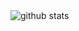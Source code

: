 <picture decoding="async" loading="lazy">
  <source media="(prefers-color-scheme: light)" srcset="https://pixel-profile.vercel.app/api/github-stats?username=smakosh&screen_effect=false&background=linear-gradient(to%20bottom%20right%2C%20%2374dcc4%2C%20%234597e9)">
  <source media="(prefers-color-scheme: dark)" srcset="https://pixel-profile.vercel.app/api/github-stats?username=smakosh&screen_effect=true&background=linear-gradient(to%20bottom%20right%2C%20%235580eb%2C%20%232aeeff)">
  <img alt="github stats" src="https://pixel-profile.vercel.app/api/github-stats?username=smakosh&screen_effect=false&background=linear-gradient(to%20bottom%20right%2C%20%2374dcc4%2C%20%234597e9)">
</picture>
